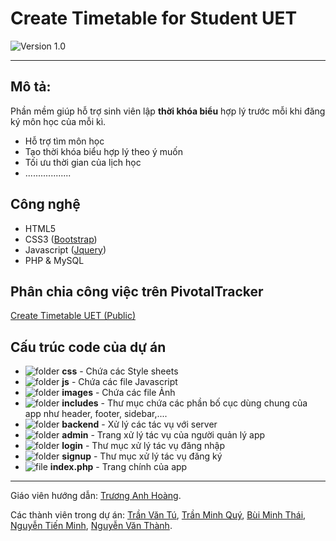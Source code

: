 # Create Timetable for Student UET
![Version 1.0](https://cloud.githubusercontent.com/assets/7255177/6105580/4a973aa8-b08b-11e4-9aae-d0e00d9e6a27.jpg)

***
## Mô tả:
Phần mềm giúp hỗ trợ sinh viên lập **thời khóa biểu** hợp lý trước mỗi khi đăng ký môn học của mỗi kì.
* Hỗ trợ tìm môn học
* Tạo thời khóa biểu hợp lý theo ý muốn
* Tối ưu thời gian của lịch học
* ..................

## Công nghệ
* HTML5
* CSS3 ([Bootstrap](http://getbootstrap.com))
* Javascript ([Jquery](//jquery.com))
* PHP & MySQL

## Phân chia công việc trên PivotalTracker
[Create Timetable UET (Public)](https://www.pivotaltracker.com/n/projects/1266230)

## Cấu trúc code của dự án
* ![folder](https://cloud.githubusercontent.com/assets/7255177/6881694/81129276-d59d-11e4-8bef-20babdca8aee.png) **css** - Chứa các Style sheets
* ![folder](https://cloud.githubusercontent.com/assets/7255177/6881694/81129276-d59d-11e4-8bef-20babdca8aee.png) **js** - Chứa các file Javascript
* ![folder](https://cloud.githubusercontent.com/assets/7255177/6881694/81129276-d59d-11e4-8bef-20babdca8aee.png) **images** - Chứa các file Ảnh
* ![folder](https://cloud.githubusercontent.com/assets/7255177/6881694/81129276-d59d-11e4-8bef-20babdca8aee.png) **includes** - Thư mục chứa các phần bố cục dùng chung của app như header, footer, sidebar,....
* ![folder](https://cloud.githubusercontent.com/assets/7255177/6881694/81129276-d59d-11e4-8bef-20babdca8aee.png) **backend** - Xử lý các tác vụ với server
* ![folder](https://cloud.githubusercontent.com/assets/7255177/6881694/81129276-d59d-11e4-8bef-20babdca8aee.png) **admin** - Trang xử lý tác vụ của người quản lý app
* ![folder](https://cloud.githubusercontent.com/assets/7255177/6881694/81129276-d59d-11e4-8bef-20babdca8aee.png) **login** - Thư mục xử lý tác vụ đăng nhập
* ![folder](https://cloud.githubusercontent.com/assets/7255177/6881694/81129276-d59d-11e4-8bef-20babdca8aee.png) **signup** - Thư mục xử lý tác vụ đăng ký</li>
* ![file](https://cloud.githubusercontent.com/assets/7255177/6881740/eea24e98-d59e-11e4-9ff8-b4bbf55f4c5c.png) **index.php** - Trang chính của app

***
Giáo viên hướng dẫn: [Trương Anh Hoàng](https://github.com/truonganhhoang).

Các thành viên trong dự án: [Trần Văn Tú](https://github.com/tutv95), [Trần Minh Quý](https://github.com/quytm), [Bùi Minh Thái](https://github.com/thaibm), [Nguyễn Tiến Minh](https://github.com/minhnt58), [Nguyễn Văn Thành](https://github.com/thanhnv58).
